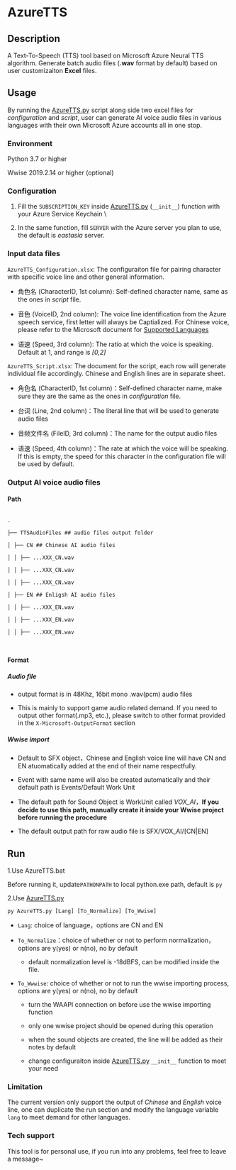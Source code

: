 
  

# AzureTTS

  

  

## Description

  

A Text-To-Speech (TTS) tool based on Microsoft Azure Neural TTS algorithm. Generate batch audio files (**.wav** format by default) based on user customizaiton **Excel** files.

  
  

## Usage
  

By running the [AzureTTS.py](AzureTTS.py) script along side two excel files for *configuration* and *script*, user can generate AI voice audio files in various languages with their own Microsoft Azure accounts all in one stop.

  

### Environment

  
Python 3.7 or higher

Wwise 2019.2.14 or higher (optional)


### Configuration


1. Fill the `SUBSCRIPTION_KEY` inside [AzureTTS.py](AzureTTS.py) (`__init__`) function with your Azure Service Keychain \

2. In the same function, fill `SERVER` with the Azure server you plan to use, the default is *eastasia* server.

  
  
  

### Input data files

  

`AzureTTS_Configuration.xlsx`: The configuraiton file for pairing character with specific voice line and other general information.

  
  

* 角色名 (CharacterID, 1st column): Self-defined character name, same as the ones in *script* file.

  

* 音色 (VoiceID, 2nd column): The voice line identification from the Azure speech service, first letter will always be Captialized. For Chinese voice, please refer to the Microsoft document for [Supported Languages](https://learn.microsoft.com/en-us/azure/cognitive-services/speech-service/language-support?tabs=tts)

  

* 语速 (Speed, 3rd column): The ratio at which the voice is speaking. Default at 1, and range is *[0,2]*

  

`AzureTTS_Script.xlsx`: The document for the script, each row will generate individual file accordingly. Chinese and English lines are in separate sheet.

  
  

* 角色名 (CharacterID, 1st column)：Self-defined character name, make sure they are the same as the ones in *configuration* file.

  

* 台词 (Line, 2nd column)：The literal line that will be used to generate audio files

  

* 音频文件名 (FileID, 3rd column)：The name for the output audio files

  

* 语速 (Speed, 4th column)：The rate at which the voice will be speaking. If this is empty, the speed for this character in the configuration file will be used by default.

  

### Output AI voice audio files

  
  

#### Path

```

.

├── TTSAudioFiles ## audio files output folder

│ ├── CN ## Chinese AI audio files

│ │ ├── ...XXX_CN.wav

│ │ ├── ...XXX_CN.wav

│ │ ├── ...XXX_CN.wav

│ ├── EN ## Enligsh AI audio files

│ │ ├── ...XXX_EN.wav

│ │ ├── ...XXX_EN.wav

│ │ ├── ...XXX_EN.wav

  

```

  

#### Format

  

##### Audio file


* output format is in 48Khz, 16bit mono .wav(pcm) audio files

* This is mainly to support game audio related demand. If you need to output other format(.mp3, etc.), please switch to other format provided in the `X-Microsoft-OutputFormat` section



##### Wwise import

  * Default to SFX object，Chinese and English voice line will have CN and EN atuomatically added at the end of their name respectfully.

  * Event with same name will also be created automatically and their default path is Events/Default Work Unit

  * The default path for Sound Object is WorkUnit called *VOX_AI*，**If you decide to use this path, manually create it inside your Wwise project before running the procedure**

  * The default output path for raw audio file is SFX/VOX_AI/[CN|EN]

  

## Run

  
  

1.Use AzureTTS.bat

  

Before running it, update`PATHONPATH` to local python.exe path, default is `py`

  

2.Use [AzureTTS.py](AzureTTS.py)

  

````py AzureTTS.py [Lang] [To_Normalize] [To_Wwise]````

  

*  `Lang`: choice of language，options are CN and EN

  

*  `To_Normalize`：choice of whether or not to perform normalization，options are y(yes) or n(no), no by default

  

	* default normalization level is -18dBFS, can be modified inside the file.

  

*  `To_Wwwise`: choice of whether or not to run the wwise importing process, options are y(yes) or n(no), no by default

  

	* turn the WAAPI connection on before use the wwise importing function
  

	* only one wwise project should be opened during this operation

  

	* when the sound objects are created, the line will be added as their notes by default

  

	* change configuraiton inside [AzureTTS.py](AzureTTS.py) `__init__` function to meet your need

  
  
  

### Limitation
  

The current version only support the output of *Chinese* and *English* voice line, one can duplicate the run section and modify the language variable `lang` to meet demand for other languages.

  
  

### Tech support


This tool is for personal use, if you run into any problems, feel free to leave a message~
